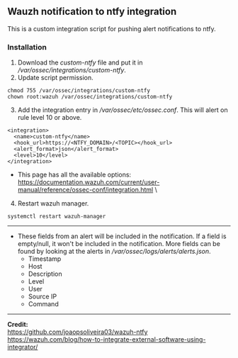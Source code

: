 ## Wauzh notification to ntfy integration

This is a custom integration script for pushing alert notifications to ntfy.

### Installation
1. Download the *custom-ntfy* file and put it in */var/ossec/integrations/custom-ntfy*.
2. Update script permission.
```
chmod 755 /var/ossec/integrations/custom-ntfy
chown root:wazuh /var/ossec/integrations/custom-ntfy
```
3. Add the integration entry in */var/ossec/etc/ossec.conf*. This will alert on rule level 10 or above.
```
<integration>
  <name>custom-ntfy</name>
  <hook_url>https://<NTFY_DOMAIN>/<TOPIC></hook_url>
  <alert_format>json</alert_format>
  <level>10</level>
</integration>
```
 - This page has all the available options: https://documentation.wazuh.com/current/user-manual/reference/ossec-conf/integration.html \
4. Restart wazuh manager.
```
systemctl restart wazuh-manager
```
---
* These fields from an alert will be included in the notification. If a field is empty/null, it won't be included in the notification. More fields can be found by looking at the alerts in */var/ossec/logs/alerts/alerts.json*.
    - Timestamp
    - Host
    - Description
    - Level
    - User
    - Source IP
    - Command

---  
__Credit:__ \
https://github.com/joaopsoliveira03/wazuh-ntfy  
https://wazuh.com/blog/how-to-integrate-external-software-using-integrator/
